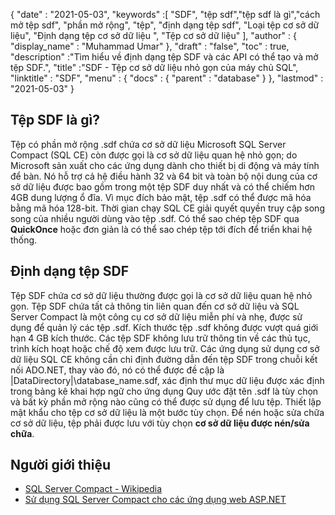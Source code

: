 {
  "date" : "2021-05-03",
  "keywords" :[ "SDF", "tệp sdf","tệp sdf là gì","cách mở tệp sdf", "phần mở rộng", "tệp", "định dạng tệp sdf", "Loại tệp cơ sở dữ liệu", "Định dạng tệp cơ sở dữ liệu ", "Tệp cơ sở dữ liệu" ],
  "author" : {
    "display_name" : "Muhammad Umar"
},
  "draft" : "false",
  "toc" : true,
  "description" :"Tìm hiểu về định dạng tệp SDF và các API có thể tạo và mở tệp SDF.",
  "title" :"SDF - Tệp cơ sở dữ liệu nhỏ gọn của máy chủ SQL",
  "linktitle" : "SDF",
  "menu" : {
    "docs" : {
      "parent" : "database"
}
},
  "lastmod" : "2021-05-03"
}

## Tệp SDF là gì?
Tệp có phần mở rộng .sdf chứa cơ sở dữ liệu Microsoft SQL Server Compact (SQL CE) còn được gọi là cơ sở dữ liệu quan hệ nhỏ gọn; do Microsoft sản xuất cho các ứng dụng dành cho thiết bị di động và máy tính để bàn. Nó hỗ trợ cả hệ điều hành 32 và 64 bit và toàn bộ nội dung của cơ sở dữ liệu được bao gồm trong một tệp SDF duy nhất và có thể chiếm hơn 4GB dung lượng ổ đĩa. Vì mục đích bảo mật, tệp .sdf có thể được mã hóa bằng mã hóa 128-bit. Thời gian chạy SQL CE giải quyết quyền truy cập song song của nhiều người dùng vào tệp .sdf. Có thể sao chép tệp SDF qua **QuickOnce** hoặc đơn giản là có thể sao chép tệp tới đích để triển khai hệ thống.

## Định dạng tệp SDF
Tệp SDF chứa cơ sở dữ liệu thường được gọi là cơ sở dữ liệu quan hệ nhỏ gọn. Tệp SDF chứa tất cả thông tin liên quan đến cơ sở dữ liệu và SQL Server Compact là một công cụ cơ sở dữ liệu miễn phí và nhẹ, được sử dụng để quản lý các tệp .sdf. Kích thước tệp .sdf không được vượt quá giới hạn 4 GB kích thước. Các tệp SDF không lưu trữ thông tin về các thủ tục, trình kích hoạt hoặc chế độ xem được lưu trữ. Các ứng dụng sử dụng cơ sở dữ liệu SQL CE không cần chỉ định đường dẫn đến tệp SDF trong chuỗi kết nối ADO.NET, thay vào đó, nó có thể được đề cập là |DataDirectory|\database_name.sdf, xác định thư mục dữ liệu được xác định trong bảng kê khai hợp ngữ cho ứng dụng
Quy ước đặt tên .sdf là tùy chọn và bất kỳ phần mở rộng nào cũng có thể được sử dụng để lưu tệp. Thiết lập mật khẩu cho tệp cơ sở dữ liệu là một bước tùy chọn. Để nén hoặc sửa chữa cơ sở dữ liệu, tệp phải được lưu với tùy chọn **cơ sở dữ liệu được nén/sửa chữa**.

## Người giới thiệu

* [SQL Server Compact - Wikipedia](https://en.wikipedia.org/wiki/SQL_Server_Compact)
* [Sử dụng SQL Server Compact cho các ứng dụng web ASP.NET](https://learn.microsoft.com/en-us/previous-versions/aspnet/ms247257(v=vs.110))


